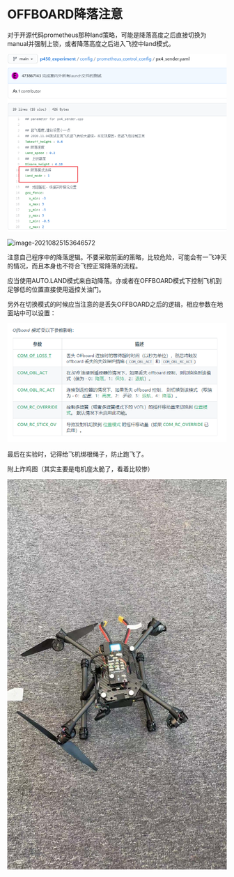 # OFFBOARD降落注意

对于开源代码prometheus那种land策略，可能是降落高度之后直接切换为manual并强制上锁，或者降落高度之后进入飞控中land模式。

![image-20210825153639277](images\image-20210825153639277.png)

![image-20210825153646572](C:\Users\zzzzzjh\AppData\Roaming\Typora\typora-user-images\image-20210825153646572.png)



注意自己程序中的降落逻辑。不要采取前面的策略，比较危险，可能会有一飞冲天的情况，而且本身也不符合飞控正常降落的流程。

应当使用AUTO.LAND模式来自动降落。亦或者在OFFBOARD模式下控制飞机到足够低的位置直接使用遥控关油门。



另外在切换模式的时候应当注意的是丢失OFFBOARD之后的逻辑，相应参数在地面站中可以设置：

![image-20210825154035152](images\image-20210825154035152.png)



最后在实验时，记得给飞机绑根绳子，防止跑飞了。

附上炸鸡图（其实主要是电机座太脆了，看着比较惨）

![image-20210825154158735](images\image-20210825154158735.png)